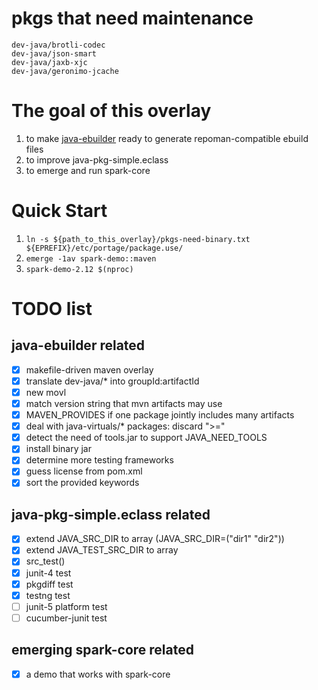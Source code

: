 # pkgs that need maintenance
```
dev-java/brotli-codec
dev-java/json-smart
dev-java/jaxb-xjc
dev-java/geronimo-jcache
```


# The goal of this overlay
1. to make [java-ebuilder](https://github.com/6-6-6/java-ebuilder) ready to generate repoman-compatible ebuild files
2. to improve java-pkg-simple.eclass
3. to emerge and run spark-core

# Quick Start
1. `ln -s ${path_to_this_overlay}/pkgs-need-binary.txt ${EPREFIX}/etc/portage/package.use/`
2. `emerge -1av spark-demo::maven`
3. `spark-demo-2.12 $(nproc)`

# TODO list
## java-ebuilder related
- [x] makefile-driven maven overlay
- [x] translate dev-java/\* into groupId:artifactId
- [x] new movl
- [x] match version string that mvn artifacts may use
- [x] MAVEN_PROVIDES if one package jointly includes many artifacts
- [x] deal with java-virtuals/\* packages: discard ">="
- [x] detect the need of tools.jar to support JAVA\_NEED\_TOOLS
- [x] install binary jar
- [x] determine more testing frameworks
- [x] guess license from pom.xml
- [x] sort the provided keywords

## java-pkg-simple.eclass related
- [x] extend JAVA_SRC_DIR to array (JAVA_SRC_DIR=("dir1" "dir2"))
- [x] extend JAVA_TEST_SRC_DIR to array
- [x] src\_test()
- [x] junit-4 test
- [x] pkgdiff test
- [x] testng test
- [ ] junit-5 platform test
- [ ] cucumber-junit test

## emerging spark-core related
- [x] a demo that works with spark-core

